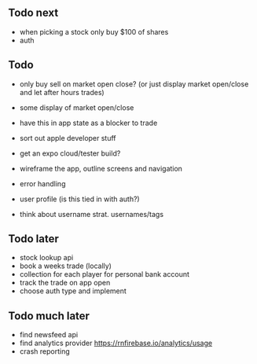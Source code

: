 ## Todo next

- when picking a stock only buy $100 of shares
- auth

## Todo

- only buy sell on market open close? (or just display market open/close and let after hours trades)
- some display of market open/close
- have this in app state as a blocker to trade
- sort out apple developer stuff
- get an expo cloud/tester build?
- wireframe the app, outline screens and navigation
- error handling

- user profile (is this tied in with auth?)
- think about username strat. usernames/tags

## Todo later

- stock lookup api
- book a weeks trade (locally)
- collection for each player for personal bank account
- track the trade on app open
- choose auth type and implement

## Todo much later

- find newsfeed api
- find analytics provider
  https://rnfirebase.io/analytics/usage
- crash reporting
